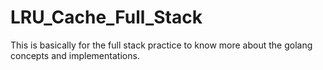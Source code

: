# LRU_Cache_Full_Stack
This is basically for the full stack practice to know more about the golang concepts and implementations.
